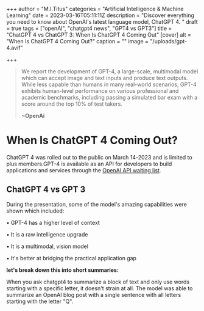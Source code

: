 +++
author = "M.I.Titus"
categories = "Artificial Intelligence & Machine Learning"
date = 2023-03-16T05:11:11Z
description = "Discover everything you need to know about OpenAI's latest language model, ChatGPT 4. "
draft = true
tags = ["openAI", "chatgpt4 news", "GPT4 vs GPT3"]
title = "ChatGPT 4 vs ChatGPT 3: When Is ChatGPT 4 Coming Out"
[cover]
alt = "When Is ChatGPT 4 Coming Out?"
caption = ""
image = "/uploads/gpt-4.avif"

+++
> We report the development of GPT-4, a large-scale, multimodal model which can accept image and text inputs and produce text outputs. While less capable than humans in many real-world scenarios, GPT-4 exhibits human-level performance on various professional and academic benchmarks, including passing a simulated bar exam with a score around the top 10% of test takers.
>
> **\~OpenAi**

# When Is ChatGPT 4 Coming Out?

ChatGPT 4 was rolled out to the public on March 14-2023 and is limited to plus members.GPT-4 is available as an API for developers to build applications and services through the [OpenAI API waiting list](https://openai.com/waitlist/gpt-4-api).

## ChatGPT 4 vs GPT 3

During the presentation, some of the model's amazing capabilities were shown which included:

• GPT-4 has a higher level of context

 • It is a raw intelligence upgrade

 • It is a multimodal, vision model 

• It's better at bridging the practical application gap 

**let's break down this into short summaries:** 

When you ask chatgpt4 to summarize a block of text and only use words starting with a specific letter, it doesn't strain at all. The model was able to summarize an OpenAI blog post with a single sentence with all letters starting with the letter "Q".